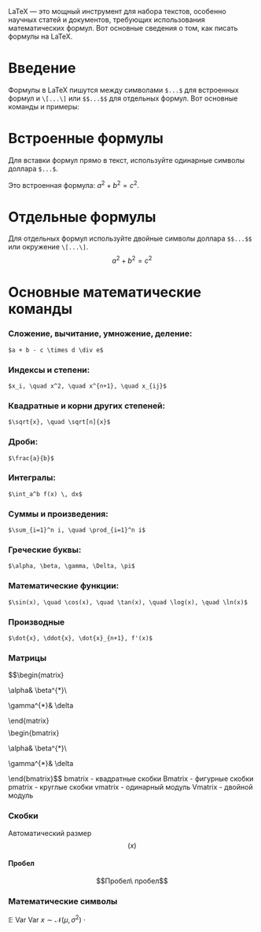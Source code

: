 LaTeX — это мощный инструмент для набора текстов, особенно научных статей и документов, требующих использования математических формул. Вот основные сведения о том, как писать формулы на LaTeX.
# Введение
Формулы в LaTeX пишутся между символами `$...$` для встроенных формул и `\[...\]` или `$$...$$` для отдельных формул. Вот основные команды и примеры:
# Встроенные формулы
Для вставки формул прямо в текст, используйте одинарные символы доллара `$...$`.

Это встроенная формула: $a^2 + b^2 = c^2$.
# Отдельные формулы

Для отдельных формул используйте двойные символы доллара `$$...$$` или окружение `\[...\]`.
$$a^2 + b^2 = c^2 $$
# Основные математические команды

### Сложение, вычитание, умножение, деление:

	$a + b - c \times d \div e$
### Индексы и степени:

	$x_i, \quad x^2, \quad x^{n+1}, \quad x_{ij}$
### Квадратные и корни других степеней:

	$\sqrt{x}, \quad \sqrt[n]{x}$
### Дроби:

	$\frac{a}{b}$
### Интегралы:

	$\int_a^b f(x) \, dx$
### Суммы и произведения:

	$\sum_{i=1}^n i, \quad \prod_{i=1}^n i$
### Греческие буквы:

	$\alpha, \beta, \gamma, \Delta, \pi$
### Математические функции:

	$\sin(x), \quad \cos(x), \quad \tan(x), \quad \log(x), \quad \ln(x)$
### Производные

	$\dot{x}, \ddot{x}, \dot{x}_{n+1}, f'(x)$
### Матрицы 

$$\begin{matrix}

\alpha& \beta^{*}\\

\gamma^{*}& \delta

\end{matrix}$$
$$\begin{bmatrix}

\alpha& \beta^{*}\\

\gamma^{*}& \delta

\end{bmatrix}$$
bmatrix - квадратные скобки
Bmatrix - фигурные скобки
pmatrix - круглые скобки
vmatrix - одинарный модуль
Vmatrix - двойной модуль

### Скобки

Автоматический размер
$$\left( x \right)$$
#### Пробел
$$Пробел\ пробел$$

### Математические символы

$\mathbb{E}$
$\text{Var}$
$\mathrm{Var}$
$x \sim \mathcal{N}(\mu, \sigma^2)$
$\cdot$

